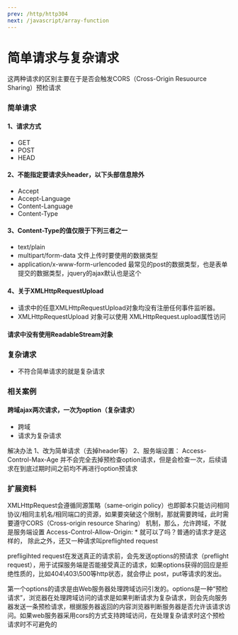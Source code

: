 ```yaml
---
prev: /http/http304
next: /javascript/array-function
---
```


# 简单请求与复杂请求
这两种请求的区别主要在于是否会触发CORS（Cross-Origin Resuource Sharing）预检请求

### 简单请求

#### 1、请求方式
- GET
- POST
- HEAD

#### 2、不能指定要请求头header，以下头部信息除外
- Accept
- Accept-Language
- Content-Language
- Content-Type

#### 3、Content-Type的值仅限于下列三者之一
- text/plain
- multipart/form-data 文件上传时要使用的数据类型
- application/x-www-form-urlencoded 最常见的post的数据类型，也是表单提交的数据类型，jquery的ajax默认也是这个

#### 4、关于XMLHttpRequestUpload
- 请求中的任意XMLHttpRequestUpload对象均没有注册任何事件监听器。
- XMLHttpRequestUpload 对象可以使用 XMLHttpRequest.upload属性访问

#### 请求中没有使用ReadableStream对象

### 复杂请求
- 不符合简单请求的就是复杂请求

### 相关案例

#### 跨域ajax两次请求，一次为option（复杂请求）

- 跨域
- 请求为复杂请求

解决办法
1、改为简单请求（去掉header等）
2、服务端设置： Access-Control-Max-Age
并不会完全去掉预检查option请求，但是会检查一次，后续请求在到底过期时间之前均不再进行option预请求


### 扩展资料
XMLHttpRequest会遵循同源策略（same-origin policy）也即脚本只能访问相同协议/相同主机名/相同端口的资源，如果要突破这个限制，那就需要跨域，此时需要遵守CORS（Cross-origin resource Sharing） 机制，那么，允许跨域，不就是服务端设置 Access-Control-Allow-Origin: * 就可以了吗？普通的请求才是这样的， 除此之外，还又一种请求叫preflighted request

prefligihted request在发送真正的请求前，会先发送options的预请求（preflight request），用于试探服务端是否能接受真正的请求，如果options获得的回应是拒绝性质的，比如404\403\500等http状态，就会停止 post，put等请求的发出。

第一个options的请求是由Web服务器处理跨域访问引发的。options是一种“预检请求”，浏览器在处理跨域访问的请求是如果判断请求为复杂请求，则会先向服务器发送一条预检请求，根据服务器返回的内容浏览器判断服务器是否允许该请求访问。如果web服务器采用cors的方式支持跨域访问，在处理复杂请求时这个预检请求时不可避免的

